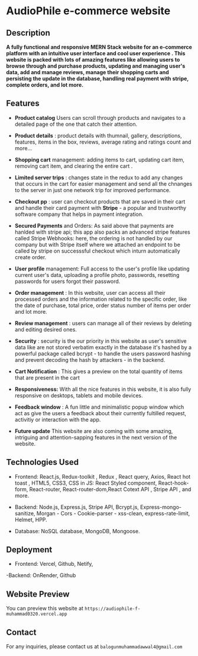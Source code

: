 # AudioPhile e-commerce website

## Description

**A fully functional and responsive MERN Stack website for an e-commerce platform with an intuitive user interface and cool user experience . This website is packed with lots of amazing features like allowing users to browse through and purchase products, updating and managing user's data, add and manage reviews, manage their shopping carts and persisting the update in the database, handling real payment with stripe, complete orders, and lot more.**

## Features

- **Product catalog** Users can scroll through products and navigates to a detailed page of the one that catch their attention.
- **Product details** : product details with thumnail, gallery, descriptions, features, items in the box, reviews, average rating and ratings count and more...
- **Shopping cart** management: adding items to cart, updating cart item, removing cart item, and clearing the entire cart .

- **Limited server trips** : changes state in the redux to add any changes that occurs in the cart for easier management and send all the chnanges to the server in just one network trip for improved performance.
- **Checkout pp** : user can checkout products that are saved in their cart and handle their card payment with **Stripe** - a popular and trustworthy software company that helps in payment integration.

- **Secured Payments** and Orders: As said above that payments are hanlded with stripe api; this app also packs an advanced stripe features called Stripe Webhooks: here, the ordering is not handled by our company but with Stripe itself where we attached an endpoint to be called by stripe on successsful checkout which inturn automatically create order.

- **User profile** management: Full access to the user's profile like updating current user's data, uploading a profile photo, passwords, resetting passwords for users forgot their password.

- **Order management** : In this website, user can access all their processed orders and the information related to the specific order, like the date of purchase, total price, order status number of items per order and lot more.
- **Review management** : users can manage all of their reviews by deleting and editing desired ones.

- **Security** : security is the our priority in this website as user's sensitive data like are not stored verbatim exactly in the database it's hashed by a powerful package called bcrypt - to handle the users password hashing and prevent decoding the hash by attackers - in the backend.

- **Cart Notification** : This gives a preview on the total quantity of items that are present in the cart
- **Responsiveness:** With all the nice features in this website, it is also fully responsive on desktops, tablets and mobile devices.

- **Feedback window** : A fun little and minimalistic popup window which act as give the users a feedback about their currently fultilled request, activitiy or interaction with the app.

- **Future update** This website are also coming with some amazing, intriguing and attention-sapping features in the next version of the website.

## Technologies Used

- Frontend: React.js, Redux-toolkit , Redux , React query, Axios, React hot toast , HTML5, CSS3, CSS in JS: React Styled component, React-hook-form, React-router, React-router-dom,React Cotext API , Stripe API , and more.

- Backend: Node.js, Express.js, Stripe API, Bcrypt.js, Express-mongo-sanitize, Morgan - Cors - Cookie-parser - xss-clean, express-rate-limit, Helmet, HPP.

- Database: NoSQL database, MongoDB, Mongoose.

## Deployment

- Frontend: Vercel, Github, Netify,

-Backend: OnRender, Github

## Website Preview

You can preview this website at `https://audiophile-f-muhammad0320.vercel.app`

## Contact

For any inquiries, please contact us at `balogunmuhammadawwal4@gmail.com`
